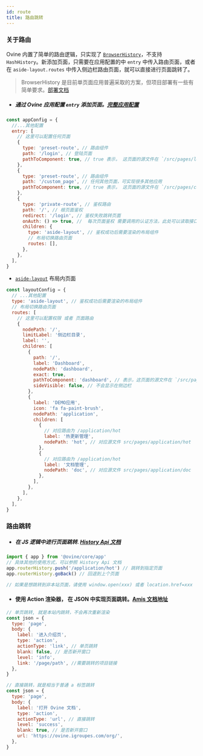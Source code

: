 ```yaml
---
id: route
title: 路由跳转
---
```


### 关于路由

Ovine 内置了简单的路由逻辑，只实现了 [`BrowserHistory`](https://blog.51cto.com/xhtml/1945928)，不支持 `HashHistory`。新添加页面，只需要在应用配置的中 `entry` 中传入路由页面，或者在 `aside-layout.routes` 中传入侧边栏路由页面，就可以直接进行页面跳转了。

> BrowserHistory 是目前单页面应用普遍采取的方案，但项目部署有一些有简单要求。[部署文档](https://ovine.igroupes.com/org/docs/advance/cli/#%E9%83%A8%E7%BD%B2-ovine-%E5%BA%94%E7%94%A8)

- ##### 通过 Ovine 应用配置 `entry` 添加页面。[完整应用配置](/org/docs/advance/configurations#%E5%BA%94%E7%94%A8%E9%85%8D%E7%BD%AE)

```js
const appConfig = {
  //...其他配置
  entry: [
    // 这里可以配置任何页面
    {
      type: 'preset-route', // 路由组件
      path: '/login', // 登陆页面
      pathToComponent: true, // true 表示， 这页面的源文件在 `/src/pages/login/index`
    },
    {
      type: 'preset-route', // 路由组件
      path: '/custom_page', // 任何其他页面，可实现很多其他应用
      pathToComponent: true, // true 表示， 这页面的源文件在 `/src/pages/custom_page/index`
    },
    {
      type: 'private-route', // 鉴权路由
      path: '/', // 根页面鉴权
      redirect: '/login', // 鉴权失败跳转页面
      onAuth: () => true, //  每次页面鉴权 需要调用的认证方法，此处可以读取接口，和设置权限等。
      children: {
        type: 'aside-layout', // 鉴权成功后需要渲染的布局组件
        // 布局切换路由页面
        routes: [],
      },
    },
  ],
}
```

- [`aside-layout`](/org/docs/advance/renderers#%E9%A1%B5%E9%9D%A2%E9%85%8D%E7%BD%AE%E4%B8%AD-entry-%E4%B8%AD%E5%8F%AF%E9%85%8D%E7%BD%AE%E7%9A%84%E6%B8%B2%E6%9F%93%E5%99%A8) 布局内页面

```js
const layoutConfig = {
  // ...其他配置
  type: 'aside-layout', // 鉴权成功后需要渲染的布局组件
  // 布局切换路由页面
  routes: [
    // 这里可以配置权限 或者 页面路由
    {
      nodePath: '/',
      limitLabel: '侧边栏目录',
      label: '',
      children: [
        {
          path: '/',
          label: 'Dashboard',
          nodePath: 'dashboard',
          exact: true,
          pathToComponent: 'dashboard', // 表示，这页面的源文件在 `/src/pages/dashboard/index`
          sideVisible: false, // 不会显示在侧边栏
        },
        {
          label: 'DEMO应用',
          icon: 'fa fa-paint-brush',
          nodePath: 'application',
          children: [
            {
              // 对应路由为 /application/hot
              label: '热更新管理',
              nodePath: 'hot', // 对应源文件 src/pages/application/hot
            },
            {
              // 对应路由为 /application/hot
              label: '文档管理',
              nodePath: 'doc', // 对应源文件 src/pages/application/doc
            },
          ],
        },
      ],
    },
  ],
}
```

### 路由跳转

- ##### 在 JS 逻辑中进行页面跳转. [History Api 文档](https://github.com/ReactTraining/history/tree/v4.7.2)

```js
import { app } from '@ovine/core/app'
// 具体其他的使用方式，可以参照 History Api 文档
app.routerHistory.push('/application/hot') // 跳转到指定页面
app.routerHistory.goBack() // 回退到上个页面

// 如果是想跳转到非本站页面，请使用 window.open(xxx) 或者 location.href=xxx
```

- #### 使用 Action 渲染器， 在 JSON 中实现页面跳转。[Amis 文档地址](https://baidu.gitee.io/amis/zh-CN/docs/components/action#%E5%8D%95%E9%A1%B5%E8%B7%B3%E8%BD%AC)

```js
// 单页跳转, 就是本站内跳转，不会再次重新渲染
const json = {
  type: 'page',
  body: {
    label: '进入介绍页',
    type: 'action',
    actionType: 'link', // 单页跳转
    blank: false, // 是否新开窗口
    level: 'info',
    link: '/page/path', //需要跳转的项目链接
  },
}

// 直接跳转，就是相当于普通 a 标签跳转
const json = {
  type: 'page',
  body: {
    label: '打开 Ovine 文档',
    type: 'action',
    actionType: 'url', // 直接跳转
    level: 'success',
    blank: true, // 是否新开窗口
    url: 'https://ovine.igroupes.com/org/',
  },
}
```
